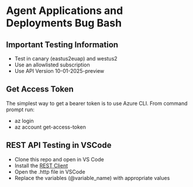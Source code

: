 # Agent Applications and Deployments Bug Bash

## Important Testing Information
- Test in canary (eastus2euap) and westus2
- Use an allowlisted subscription
- Use API Version 10-01-2025-preview

## Get Access Token
The simplest way to get a bearer token is to use Azure CLI. From command prompt run: 
- az login
- az account get-access-token

## REST API Testing in VSCode
- Clone this repo and open in VS Code
- Install the [REST Client](https://marketplace.visualstudio.com/items?itemName=humao.rest-client)
- Open the .http file in VSCode
- Replace the variables (@variable_name) with appropriate values
